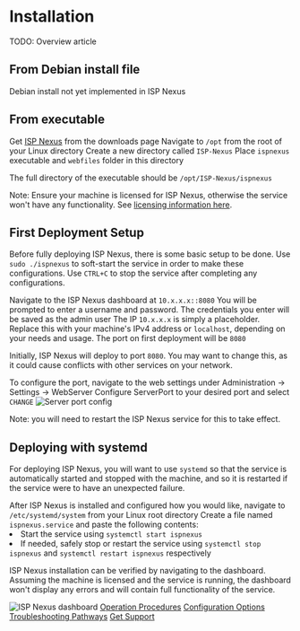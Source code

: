# Installation

<warning>TODO: Overview article</warning>

## From Debian install file

<warning>Debian install not yet implemented in ISP Nexus</warning>

## From executable

<procedure title="Get the Executable">
    <step>Get <a href="https://www.aspensmart.net/">ISP Nexus</a> from the downloads page</step>
    <step>Navigate to <code>/opt</code> from the root of your Linux directory</step>
    <step>Create a new directory called <code>ISP-Nexus</code></step>
    <step>Place <code>ispnexus</code> executable and <code>webfiles</code> folder in this directory</step>
    <p>The full directory of the executable should be <code>/opt/ISP-Nexus/ispnexus</code></p>
</procedure>

<tip>
    Note: Ensure your machine is licensed for ISP Nexus,
    otherwise the service won't have any functionality.
    See <a href="Licensing.md">licensing information here</a>.
</tip>

## First Deployment Setup

<p>
    Before fully deploying ISP Nexus, there is some basic setup to be done.
    Use <code>sudo ./ispnexus</code> to soft-start the service in order to make these configurations.
    Use <code>CTRL+C</code> to stop the service after completing any configurations.
</p>

<procedure title="Creating Initial User">
    <step>Navigate to the ISP Nexus dashboard at <code>10.x.x.x::8080</code></step>
    <step>You will be prompted to enter a username and password.
    The credentials you enter will be saved as the <control>admin</control> user</step>
</procedure>

<tip>
    The IP <code>10.x.x.x</code> is simply a placeholder.
    Replace this with your machine's IPv4 address or <code>localhost</code>, depending on your needs and usage.
    The port on first deployment will be <code>8080</code>
</tip>

<procedure title="Configuring ISP Nexus Port">
    <p>
        Initially, ISP Nexus will deploy to port <code>8080</code>. You may want to change this,
        as it could cause conflicts with other services on your network.
    </p>
    <step>To configure the port, navigate to the web settings
    under <control>Administration → Settings → WebServer</control></step>
    <step>Configure <control>ServerPort</control> to your desired port and select <code>CHANGE</code></step>
    <img src="server-port.png" alt="Server port config" border-effect="line"/>
</procedure>

<tip>Note: you will need to restart the ISP Nexus service for this to take effect.</tip>

## Deploying with systemd

<p>
    For deploying ISP Nexus, you will want to use <code>systemd</code> so
    that the service is automatically started and stopped with the machine, and so
    it is restarted if the service were to have an unexpected failure.
</p>

<procedure title="Setting up systemd">
    <step>After ISP Nexus is installed and configured how you would like,
    navigate to <code>/etc/systemd/system</code> from your Linux root directory</step>
    <step>Create a file named <code>ispnexus.service</code> and paste the following contents:</step>
    <code-block src="ispnexus-service.kt"></code-block>
    <list>
        <li>Start the service using <code>systemctl start ispnexus</code></li>
        <li>If needed, safely stop or restart the service using <code>systemctl stop ispnexus</code> and
        <code>systemctl restart ispnexus</code> respectively</li>
    </list>
</procedure>

<procedure title="Verifying Installation">
    <p>ISP Nexus installation can be verified by navigating to the dashboard.
    Assuming the machine is licensed and the service is running, the dashboard won't display
    any errors and will contain full functionality of the service.</p>
    <img src="dashboard.png" alt="ISP Nexus dashboard" border-effect="line"/>
</procedure>

<seealso style="cards">
    <category ref="related">
        <a href="Operation.md" summary="Get started with operating and maintaining your new service">
            Operation Procedures</a>
        <a href="Configuration.md" summary="Learn about ISP Nexus configuration options">
            Configuration Options</a>
        <a href="Troubleshooting.md" summary="Prepare for outages before they arrive">
            Troubleshooting Pathways</a>
        <a href="Support.md" summary="Contact Aspen Wireless">
            Get Support</a>
    </category>
</seealso>